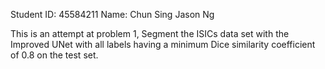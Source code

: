 Student ID: 45584211
Name: Chun Sing Jason Ng

This is an attempt at problem 1, Segment the ISICs data set with the Improved UNet with all labels having a minimum Dice similarity coefficient of 0.8 on the test set.